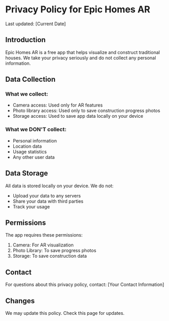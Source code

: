 # Privacy Policy for Epic Homes AR

Last updated: [Current Date]

## Introduction
Epic Homes AR is a free app that helps visualize and construct traditional houses. We take your privacy seriously and do not collect any personal information.

## Data Collection
### What we collect:
- Camera access: Used only for AR features
- Photo library access: Used only to save construction progress photos
- Storage access: Used to save app data locally on your device

### What we DON'T collect:
- Personal information
- Location data
- Usage statistics
- Any other user data

## Data Storage
All data is stored locally on your device. We do not:
- Upload your data to any servers
- Share your data with third parties
- Track your usage

## Permissions
The app requires these permissions:
1. Camera: For AR visualization
2. Photo Library: To save progress photos
3. Storage: To save construction data

## Contact
For questions about this privacy policy, contact:
[Your Contact Information]

## Changes
We may update this policy. Check this page for updates. 